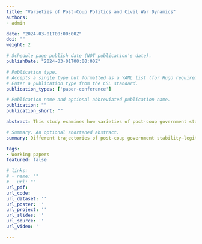 ```yaml
---
title: "Varieties of Post-Coup Politics and Civil War Dynamics"
authors:
- admin

date: "2024-03-01T00:00:00Z"
doi: ""
weight: 2

# Schedule page publish date (NOT publication's date).
publishDate: "2024-03-01T00:00:00Z"

# Publication type.
# Accepts a single type but formatted as a YAML list (for Hugo requirements).
# Enter a publication type from the CSL standard.
publication_types: ['paper-conference']

# Publication name and optional abbreviated publication name.
publication: ""
publication_short: ""

abstract: This study examines how varieties of post-coup government stability shape the dynamics of civil wars. Post-coup trajectories of government vary widely, and these differences are especially consequential in countries already experiencing civil conflict. In such contexts, coup attempts can either exacerbate violence or open opportunities for peace. Nevertheless, existing studies on political stability often focus on single observable outcomes—such as regime change, leader survival, or violence—without accounting for the latent dynamics that produce them. Drawing on original measures of post-coup government stability, derived from a broad set of political, economic, and conflict indicators, the analysis distinguishes among stability achieved through legitimacy-building, stability enforced through repression, and continued instability. Using cross-national monthly data on coup-affected countries engaged in civil war, the study evaluates the effects of these trajectories of government stability on conflict severity, conflict management, and resolution outcomes. The findings show that legitimacy-building after coups significantly increases the likelihood of peace agreements and reduces conflict severity by mitigating various components of commitment problems, whereas other trajectories have little effect or may even worsen conflict dynamics. This study underscores the importance of not only _whether_ stability is restored after coups, but also _how_ it is restored: for long-term peace, peacebuilding efforts should prioritize rebuilding government stability through legitimacy-building. The findings also advance our understanding of commitment problems by revealing their varied intensities across different political contexts and by identifying specific mechanisms through which they can be resolved.

# Summary. An optional shortened abstract.
summary: Different trajectories of post-coup government stability—legitimacy-building, repression, or continued instability—shape civil war dynamics, with legitimacy-building reducing conflict severity and fostering peace while other trajectories have little or adverse effects.

tags:
- Working papers
featured: false

# links:
# - name: ""
#   url: ""
url_pdf:  
url_code: 
url_dataset: ''
url_poster: ''
url_project: ''
url_slides: ''
url_source: ''
url_video: ''

---
```

